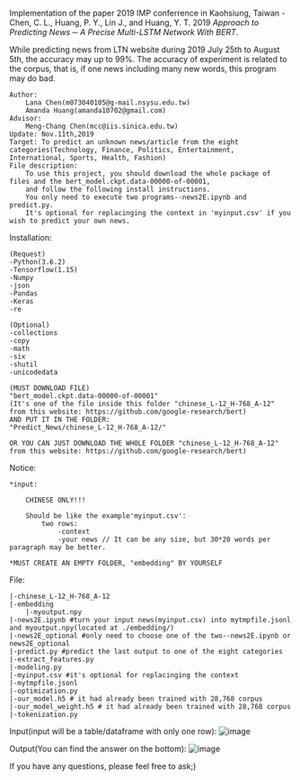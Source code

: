 Implementation of the paper 2019 IMP conferrence in Kaohsiung, Taiwan -
Chen, C. L., Huang, P. Y., Lin J., and Huang, Y. T. 2019 *Approach to Predicting News ─ A Precise Multi-LSTM Network With BERT*. 


While predicting news from LTN website during 2019 July 25th to August 5th, the accuracy may up to 99%.
The accuracy of experiment is related to the corpus, that is, if one news including many new words, this program may do bad.

	Author: 
		Lana Chen(m073040105@g-mail.nsysu.edu.tw)
		Amanda Huang(amanda10702@gmail.com)
	Advisor:
		Meng-Chang Chen(mcc@iis.sinica.edu.tw)
	Update: Nov.11th,2019
	Target: To predict an unknown news/article from the eight categories(Technology, Finance, Politics, Entertainment, International, Sports, Health, Fashion)
	File description:
		To use this project, you should download the whole package of files and the bert_model.ckpt.data-00000-of-00001,
		and follow the following install instructions.
		You only need to execute two programs--news2E.ipynb and predict.py.
		It's optional for replacinging the context in 'myinput.csv' if you wish to predict your own news.
		
Installation:

	(Request)
	-Python(3.6.2)
	-Tensorflow(1.15)
	-Numpy
	-json
	-Pandas
	-Keras
	-re
	
	(Optional)
	-collections
	-copy
	-math
	-six
	-shutil
	-unicodedata
	
	(MUST DOWNLOAD FILE)
	"bert_model.ckpt.data-00000-of-00001"
	(It's one of the file inside this folder "chinese_L-12_H-768_A-12"
	from this website: https://github.com/google-research/bert)
	AND PUT IT IN THE FOLDER:
	"Predict_News/chinese_L-12_H-768_A-12/"
	
	OR YOU CAN JUST DOWNLOAD THE WHOLE FOLDER "chinese_L-12_H-768_A-12"
	from this website: https://github.com/google-research/bert)
	

	

Notice:
	
	*input:
		
		CHINESE ONLY!!!
		
		Should be like the example'myinput.csv':
			two rows: 
				-context
				-your news // It can be any size, but 30*20 words per paragraph may be better.
				
	*MUST CREATE AN EMPTY FOLDER, "embedding" BY YOURSELF 

File:

	|-chinese_L-12_H-768_A-12
	|-embedding
		|-myoutput.npy
	|-news2E.ipynb #turn your input news(myinput.csv) into mytmpfile.jsonl and myoutput.npy(located at ./embedding/)
	|-news2E_optional #only need to choose one of the two--news2E.ipynb or news2E_optional
	|-predict.py #predict the last output to one of the eight categories 
	|-extract_features.py
	|-modeling.py
	|-myinput.csv #it's optional for replacinging the context
	|-mytmpfile.jsonl
	|-optimization.py
	|-our_model.h5 # it had already been trained with 28,768 corpus
	|-our_model_weight.h5 # it had already been trained with 28,768 corpus
	|-tokenization.py

Input(input will be a table/dataframe with only one row):
	![image](https://github.com/LanaChen0/Predict_News/blob/master/input.PNG)
	
Output(You can find the answer on the bottom):
	![image](https://github.com/LanaChen0/Predict_News/blob/master/output.PNG)
	
If you have any questions, please feel free to ask;)
